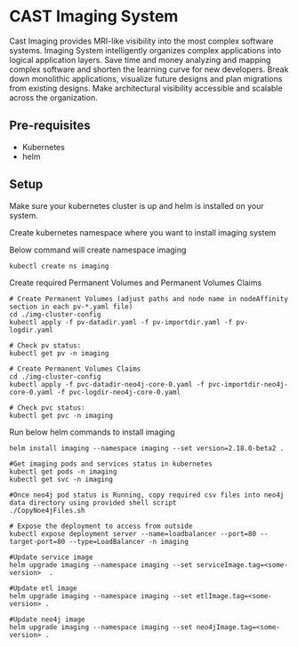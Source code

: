 # CAST Imaging System

Cast Imaging provides MRI-like visibility into the most complex software systems. Imaging System intelligently organizes complex applications into logical application layers. Save time and money analyzing and mapping complex software and shorten the learning curve for new developers. Break down monolithic applications, visualize future designs and plan migrations from existing designs. Make architectural visibility accessible and scalable across the organization.

## Pre-requisites

- Kubernetes
- helm

## Setup

Make sure your kubernetes cluster is up and helm is installed on your system.

Create kubernetes namespace where you want to install imaging system

Below command will create namespace imaging
```
kubectl create ns imaging

```

Create required Permanent Volumes and Permanent Volumes Claims 
```
# Create Permanent Volumes (adjust paths and node name in nodeAffinity section in each pv-*.yaml file)
cd ./img-cluster-config
kubectl apply -f pv-datadir.yaml -f pv-importdir.yaml -f pv-logdir.yaml

# Check pv status:
kubectl get pv -n imaging

# Create Permanent Volumes Claims
cd ./img-cluster-config
kubectl apply -f pvc-datadir-neo4j-core-0.yaml -f pvc-importdir-neo4j-core-0.yaml -f pvc-logdir-neo4j-core-0.yaml

# Check pvc status:
kubectl get pvc -n imaging
```

Run below helm commands to install imaging
```
helm install imaging --namespace imaging --set version=2.18.0-beta2 .

#Get imaging pods and services status in kubernetes 
kubectl get pods -n imaging
kubectl get svc -n imaging

#Once neo4j pod status is Running, copy required csv files into neo4j data directory using provided shell script
./CopyNoe4jFiles.sh 

# Expose the deployment to access from outside
kubectl expose deployment server --name=loadbalancer --port=80 --target-port=80 --type=LoadBalancer -n imaging

#Update service image
helm upgrade imaging --namespace imaging --set serviceImage.tag=<some-version>  .

#Update etl image
helm upgrade imaging --namespace imaging --set etlImage.tag=<some-version> .

#Update neo4j image
helm upgrade imaging --namespace imaging --set neo4jImage.tag=<some-version> .

```
